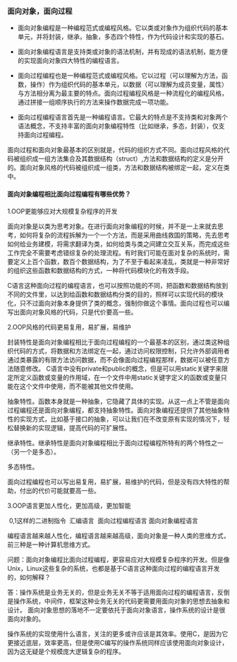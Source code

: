 ### 面向对象，面向过程

* 面向对象编程是一种编程范式或编程风格。它以类或对象作为组织代码的基本单元，并将封装，继承，抽象，多态四个特性，作为代码设计和实现的基石。

* 面向对象编程语言是支持类或对象的语法机制，并有现成的语法机制，能方便的实现面向对象四大特性的编程语言。

  

* 面向过程编程也是一种编程范式或编程风格。它以过程（可以理解为方法，函数，操作）作为组织代码的基本单元，以数据（可以理解为成员变量，属性）与方法相分离为最主要的特点。面向过程编程风格是一种流程化的编程风格，通过拼接一组顺序执行的方法来操作数据完成一项功能。
* 面向过程编程语言首先是一种编程语言。它最大的特点是不支持类和对象两个语法概念，不支持丰富的面向对象编程特性（比如继承，多态，封装），仅支持面向过程编程。



面向过程和面向对象最基本的区别就是，代码的组织方式不同。面向过程风格的代码被组织成一组方法集合及其数据结构（struct）,方法和数据结构的定义是分开的。面向对象风格的代码被组织成一组类，方法和数据结构被绑定一起，定义在类中。

#### 面向对象编程相比面向过程编程有哪些优势？

1.OOP更能够应对大规模复杂程序的开发

​	面向对象是以类为思考对象。在进行面向对象编程的时候，并不是一上来就去思考，如何将复杂的流程拆解为一个一个方法，而是采用曲线救国的策略，先去思考如何给业务建模，将需求翻译为类，如何给类与类之间建立交互关系，而完成这些工作完全不需要考虑错综复杂的处理流程。有时我们可能在面对复杂的系统时，需要定义上百个函数，数百个数据结构，为了不至于看起来凌乱，类就是一种非常好的组织这些函数和数据结构的方式，一种将代码模块化的有效手段。

C语言这种面向过程的编程语言，也可以按照功能的不同，把函数和数据结构放到不同的文件里，以达到给函数和数据结构分类的目的，照样可以实现代码的模块化，只不过面向对象本身提供了类的概念，强制你做这个事情。面向过程也可以编写出面向对象风格的代码，只是代价要高一些。

2.OOP风格的代码更易复用，易扩展，易维护

封装特性是面向对象编程相比于面向过程编程的一个最基本的区别，通过类这种组织代码的方式，将数据和方法绑定在一起，通过访问权限控制，只允许外部调用者通过类暴露的有限方法访问数据，而不会像面向过程编程那样，数据可以被任意方法随意修改。
C语言中没有private和public的概念，但是可以用static关键字来限定所定义函数或变量的作用域，在一个文件中用static关键字定义的函数或变量只能在这个文件中使用，而不能被其他文件使用。

抽象特性。函数本身就是一种抽象，它隐藏了具体的实现。从这一点上不管是面向过程编程还是面向对象编程，都支持抽象特性。面向对象编程还提供了其他抽象特性的实现方式，比如基于接口的抽象，可以让我们在不改变原有实现的情况下，轻松替换新的实现逻辑，提高代码的可扩展性。

继承特性。继承特性是面向对象编程相比于面向过程编程所特有的两个特性之一（另一个是多态）。

多态特性。

面向过程编程也可以写出易复用，易扩展，易维护的代码，但是没有四大特性的帮助，付出的代价可能就要高一些。

3.OOP语言更加人性化，更加高级，更加智能

​	0,1这样的二进制指令
​	汇编语言
​	面向过程编程语言
​	面向对象编程语言

编程语言越来越人性化，编程语言越来越高级，面向对象是一种人类的思维方式，前三种是一种计算机思维方式。



问题：面向对象编程比面向过程编程，更容易应对大规模复杂程序的开发。但是像Unix，Linux这些复杂的系统，也都是基于C语言这种面向过程的编程语言开发的，如何解释？

答：操作系统是业务无关的，但是业务无关不等于适用面向过程的编程语言，反倒是操作系统，中间件，框架这种业务无关的代码更需要用面向对象的思想去抽象和设计。
面向对象思想的落地不一定要依托于面向对象语言，操作系统的设计是很面向对象的。

操作系统的实现使用什么语言，关注的更多或许应该是其效率。使用C，是因为它更接近底层，效率更高，但是使用C编写的操作系统同样应该使用面向对象设计，因为这无疑是个规模庞大逻辑复杂的程序。







